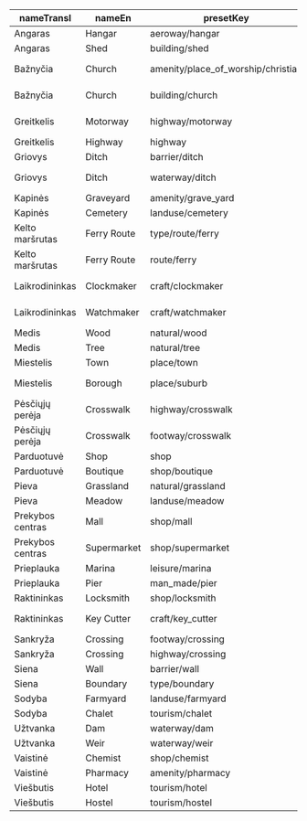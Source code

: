 |nameTransl|nameEn|presetKey|searchable|icon|tags0|tags1|tags2|tags3|tags4|geometryArea|geometryLine|geometryPoint|geometryVertex|geometryRelation|
| ------ | ------ | ------ | ------ | ------ | ------ | ------ | ------ | ------ | ------ | ------ | ------ | ------ | ------ | ------ |
|Angaras|Hangar|aeroway/hangar| | |aeroway=hangar| | | | |area| | | | |
|Angaras|Shed|building/shed| |building|building=shed| | | | |area| |point| | |
|Bažnyčia|Church|amenity/place_of_worship/christian| |religious-christian|amenity=place_of_worship|religion=christian| | | |area| |point| | |
|Bažnyčia|Church|building/church| |place-of-worship|building=church| | | | |area| |point| | |
|Greitkelis|Motorway|highway/motorway| |highway-motorway|highway=motorway| | | | | |line| | | |
|Greitkelis|Highway|highway| | |highway=*| | | | |area|line|point|vertex| |
|Griovys|Ditch|barrier/ditch| | |barrier=ditch| | | | |area|line| | | |
|Griovys|Ditch|waterway/ditch| |waterway-ditch|waterway=ditch| | | | | |line| | | |
|Kapinės|Graveyard|amenity/grave_yard| |cemetery|amenity=grave_yard| | | | |area| |point| | |
|Kapinės|Cemetery|landuse/cemetery| |cemetery|landuse=cemetery| | | | |area| |point|vertex| |
|Kelto maršrutas|Ferry Route|type/route/ferry| |route-ferry|type=route|route=ferry| | | | | | | |relation|
|Kelto maršrutas|Ferry Route|route/ferry| |ferry|route=ferry| | | | | |line| | | |
|Laikrodininkas|Clockmaker|craft/clockmaker| |circle-stroked|craft=clockmaker| | | | |area| |point| | |
|Laikrodininkas|Watchmaker|craft/watchmaker| |circle-stroked|craft=watchmaker| | | | |area| |point| | |
|Medis|Wood|natural/wood| |park2|natural=wood| | | | |area| |point| | |
|Medis|Tree|natural/tree| |park|natural=tree| | | | | | |point|vertex| |
|Miestelis|Town|place/town| |town|place=town| | | | |area| |point| | |
|Miestelis|Borough|place/suburb| |triangle-stroked|place=suburb| | | | |area| |point| | |
|Pėsčiųjų perėja|Crosswalk|highway/crosswalk| | |highway=crossing|crossing=zebra| | | | | | |vertex| |
|Pėsčiųjų perėja|Crosswalk|footway/crosswalk| | |highway=footway|footway=crossing|crossing=zebra| | | |line| | | |
|Parduotuvė|Shop|shop| |shop|shop=*| | | | |area| |point| | |
|Parduotuvė|Boutique|shop/boutique| |shop|shop=boutique| | | | |area| |point| | |
|Pieva|Grassland|natural/grassland| | |natural=grassland| | | | |area| |point| | |
|Pieva|Meadow|landuse/meadow| | |landuse=meadow| | | | |area| |point| | |
|Prekybos centras|Mall|shop/mall| |shop|shop=mall| | | | |area| |point| | |
|Prekybos centras|Supermarket|shop/supermarket| |grocery|shop=supermarket| | | | |area| |point| | |
|Prieplauka|Marina|leisure/marina| |harbor|leisure=marina| | | | |area| |point|vertex| |
|Prieplauka|Pier|man_made/pier| | |man_made=pier| | | | |area|line| | | |
|Raktininkas|Locksmith|shop/locksmith| |shop|shop=locksmith| | | | |area| |point| | |
|Raktininkas|Key Cutter|craft/key_cutter| |marker-stroked|craft=key_cutter| | | | |area| |point| | |
|Sankryža|Crossing|footway/crossing| | |highway=footway|footway=crossing| | | | |line| | | |
|Sankryža|Crossing|highway/crossing| | |highway=crossing| | | | | | | |vertex| |
|Siena|Wall|barrier/wall| | |barrier=wall| | | | |area|line| | | |
|Siena|Boundary|type/boundary| |boundary|type=boundary| | | | | | | | |relation|
|Sodyba|Farmyard|landuse/farmyard| |farm|landuse=farmyard| | | | |area| |point| | |
|Sodyba|Chalet|tourism/chalet| |lodging|tourism=chalet| | | | |area| |point| | |
|Užtvanka|Dam|waterway/dam| |dam|waterway=dam| | | | |area|line|point|vertex| |
|Užtvanka|Weir|waterway/weir| |dam|waterway=weir| | | | | |line| |vertex| |
|Vaistinė|Chemist|shop/chemist| |chemist|shop=chemist| | | | |area| |point| | |
|Vaistinė|Pharmacy|amenity/pharmacy| |pharmacy|amenity=pharmacy| | | | |area| |point| | |
|Viešbutis|Hotel|tourism/hotel| |lodging|tourism=hotel| | | | |area| |point| | |
|Viešbutis|Hostel|tourism/hostel| |lodging|tourism=hostel| | | | |area| |point| | |
